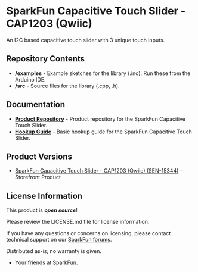 SparkFun Capacitive Touch Slider - CAP1203 (Qwiic)
========================================

An I2C based capacitive touch slider with 3 unique touch inputs.

Repository Contents
------------------- 
* **/examples** - Example sketches for the library (.ino). Run these from the Arduino IDE.
* **/src** - Source files for the  library (.cpp, .h).

Documentation
--------------
* **[Product Repository](https://github.com/sparkfun/Qwiic_Capacitive_Touch_Slider_CAP1203)** - Product repository for the SparkFun Capacitive Touch Slider.
* **[Hookup Guide](https://learn.sparkfun.com/tutorials/capacitive-touch-slider-cap1203-hookup-guide)** - Basic hookup guide for the SparkFun Capacitive Touch Slider.

Product Versions
----------------
* [SparkFun Capacitive Touch Slider - CAP1203 (Qwiic) (SEN-15344)](https://www.sparkfun.com/products/15344) - Storefront Product

License Information
-------------------

This product is _**open source**_! 

Please review the LICENSE.md file for license information. 

If you have any questions or concerns on licensing, please contact technical support on our [SparkFun forums](https://forum.sparkfun.com/viewforum.php?f=152).

Distributed as-is; no warranty is given.

- Your friends at SparkFun.
